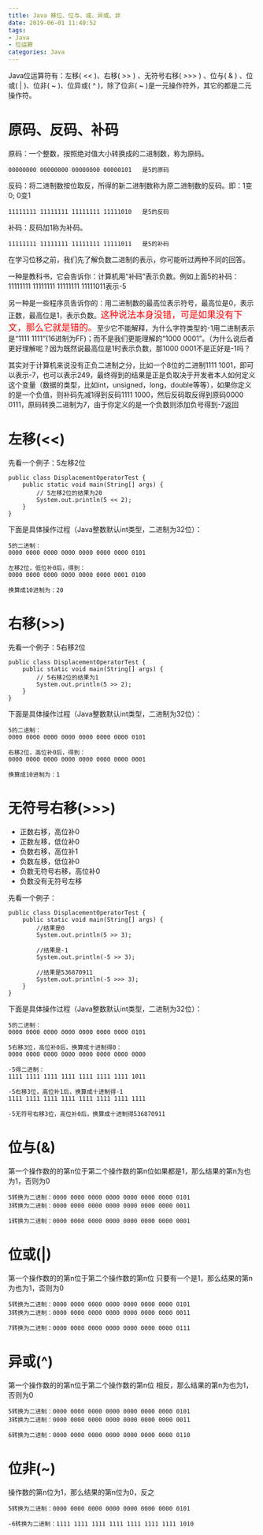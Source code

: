 ```yaml
---
title: Java 移位、位与、或、异或、非
date: 2019-06-01 11:40:52
tags:
- Java
- 位运算
categories: Java
---
```

Java位运算符有：左移( << )、右移( >> ) 、无符号右移( >>> ) 、位与( & ) 、位或( | )、位非( ~ )、位异或( ^ )，除了位非( ~ )是一元操作符外，其它的都是二元操作符。

# 原码、反码、补码 #

原码：一个整数，按照绝对值大小转换成的二进制数，称为原码。
```
00000000 00000000 00000000 00000101   是5的原码
```
反码：将二进制数按位取反，所得的新二进制数称为原二进制数的反码。即：1变0; 0变1
```
11111111 11111111 11111111 11111010   是5的反码
```
补码：反码加1称为补码。
```
11111111 11111111 11111111 11111011   是5的补码
```

在学习位移之前，我们先了解负数二进制的表示，你可能听过两种不同的回答。

一种是教科书，它会告诉你：计算机用“补码”表示负数。例如上面5的补码：11111111 11111111 11111111 11111011表示-5

另一种是一些程序员告诉你的：用二进制数的最高位表示符号，最高位是0，表示正数，最高位是1，表示负数。<font color=#FF0000 size=4 face="黑体">这种说法本身没错，可是如果没有下文，那么它就是错的。</font>至少它不能解释，为什么字符类型的-1用二进制表示是“1111 1111”(16进制为FF)；而不是我们更能理解的“1000 0001”。（为什么说后者更好理解呢？因为既然说最高位是1时表示负数，那1000 0001不是正好是-1吗？

其实对于计算机来说没有正负二进制之分，比如一个8位的二进制1111 1001，即可以表示-7，也可以表示249，最终得到的结果是正是负取决于开发者本人如何定义这个变量（数据的类型，比如int，unsigned，long，double等等），如果你定义的是一个负值，则补码先减1得到反码1111 1000，然后反码取反得到原码0000 0111，原码转换二进制为7，由于你定义的是一个负数则添加负号得到-7返回

<!--more-->
# 左移(<<) #

先看一个例子：5左移2位
```
public class DisplacementOperatorTest {
    public static void main(String[] args) {
        // 5左移2位的结果为20
        System.out.println(5 << 2);
    }
}
```
下面是具体操作过程（Java整数默认int类型，二进制为32位）：
```
5的二进制：
0000 0000 0000 0000 0000 0000 0000 0101

左移2位，低位补0后，得到：
0000 0000 0000 0000 0000 0000 0001 0100

换算成10进制为：20
```

# 右移(>>) #

先看一个例子：5右移2位
```
public class DisplacementOperatorTest {
    public static void main(String[] args) {
        // 5右移2位的结果为1
        System.out.println(5 >> 2);
    }
}
```
下面是具体操作过程（Java整数默认int类型，二进制为32位）：
```
5的二进制：
0000 0000 0000 0000 0000 0000 0000 0101

右移2位，高位补0后，得到：
0000 0000 0000 0000 0000 0000 0000 0001

换算成10进制为：1
```

# 无符号右移(>>>) #

- 正数右移，高位补0
- 正数左移，低位补0
- 负数右移，高位补1
- 负数左移，低位补0
- 负数无符号右移，高位补0
- 负数没有无符号左移

先看一个例子：
```
public class DisplacementOperatorTest {
    public static void main(String[] args) {
        //结果是0
        System.out.println(5 >> 3);

        //结果是-1
        System.out.println(-5 >> 3);

        //结果是536870911
        System.out.println(-5 >>> 3);
    }
}
```
下面是具体操作过程（Java整数默认int类型，二进制为32位）：
```
5的二进制：
0000 0000 0000 0000 0000 0000 0000 0101

5右移3位，高位补0后，换算成十进制得0：
0000 0000 0000 0000 0000 0000 0000 0000

-5得二进制：
1111 1111 1111 1111 1111 1111 1111 1011

-5右移3位，高位补1后，换算成十进制得-1
1111 1111 1111 1111 1111 1111 1111 1111

-5无符号右移3位，高位补0后，换算成十进制得536870911
```

# 位与(&) #

第一个操作数的的第n位于第二个操作数的第n位如果都是1，那么结果的第n为也为1，否则为0

```
5转换为二进制：0000 0000 0000 0000 0000 0000 0000 0101
3转换为二进制：0000 0000 0000 0000 0000 0000 0000 0011

1转换为二进制：0000 0000 0000 0000 0000 0000 0000 0001
```

# 位或(|) #

第一个操作数的的第n位于第二个操作数的第n位 只要有一个是1，那么结果的第n为也为1，否则为0
```
5转换为二进制：0000 0000 0000 0000 0000 0000 0000 0101
3转换为二进制：0000 0000 0000 0000 0000 0000 0000 0011

7转换为二进制：0000 0000 0000 0000 0000 0000 0000 0111
```

# 异或(^) #

第一个操作数的的第n位于第二个操作数的第n位 相反，那么结果的第n为也为1，否则为0
```
5转换为二进制：0000 0000 0000 0000 0000 0000 0000 0101
3转换为二进制：0000 0000 0000 0000 0000 0000 0000 0011

6转换为二进制：0000 0000 0000 0000 0000 0000 0000 0110
```

# 位非(~) #

操作数的第n位为1，那么结果的第n位为0，反之
```
5转换为二进制：0000 0000 0000 0000 0000 0000 0000 0101

-6转换为二进制：1111 1111 1111 1111 1111 1111 1111 1010
```
